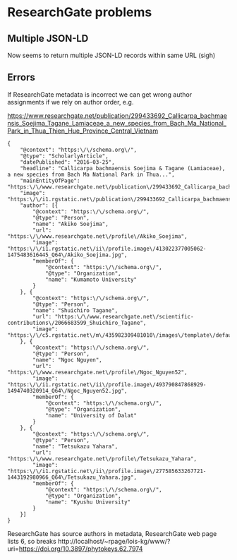 # ResearchGate problems

## Multiple JSON-LD

Now seems to return multiple JSON-LD records within same URL (sigh)

## Errors

If ResearchGate metadata is incorrect we can get wrong author assignments if we rely on author order, e.g.

https://www.researchgate.net/publication/299433692_Callicarpa_bachmaensis_Soejima_Tagane_Lamiaceae_a_new_species_from_Bach_Ma_National_Park_in_Thua_Thien_Hue_Province_Central_Vietnam

```
{
	"@context": "https:\/\/schema.org\/",
	"@type": "ScholarlyArticle",
	"datePublished": "2016-03-25",
	"headline": "Callicarpa bachmaensis Soejima & Tagane (Lamiaceae), a new species from Bach Ma National Park in Thua...",
	"mainEntityOfPage": "https:\/\/www.researchgate.net\/publication\/299433692_Callicarpa_bachmaensis_Soejima_Tagane_Lamiaceae_a_new_species_from_Bach_Ma_National_Park_in_Thua_Thien_Hue_Province_Central_Vietnam",
	"image": "https:\/\/i1.rgstatic.net\/publication\/299433692_Callicarpa_bachmaensis_Soejima_Tagane_Lamiaceae_a_new_species_from_Bach_Ma_National_Park_in_Thua_Thien_Hue_Province_Central_Vietnam\/links\/57024fbf08ae1924a7679d63\/largepreview.png",
	"author": [{
		"@context": "https:\/\/schema.org\/",
		"@type": "Person",
		"name": "Akiko Soejima",
		"url": "https:\/\/www.researchgate.net\/profile\/Akiko_Soejima",
		"image": "https:\/\/i1.rgstatic.net\/ii\/profile.image\/413022377005062-1475483616445_Q64\/Akiko_Soejima.jpg",
		"memberOf": {
			"@context": "https:\/\/schema.org\/",
			"@type": "Organization",
			"name": "Kumamoto University"
		}
	}, {
		"@context": "https:\/\/schema.org\/",
		"@type": "Person",
		"name": "Shuichiro Tagane",
		"url": "https:\/\/www.researchgate.net\/scientific-contributions\/2066683599_Shuichiro_Tagane",
		"image": "https:\/\/c5.rgstatic.net\/m\/435982309481010\/images\/template\/default\/author\/author_default_m.jpg"
	}, {
		"@context": "https:\/\/schema.org\/",
		"@type": "Person",
		"name": "Ngoc Nguyen",
		"url": "https:\/\/www.researchgate.net\/profile\/Ngoc_Nguyen52",
		"image": "https:\/\/i1.rgstatic.net\/ii\/profile.image\/493790847868929-1494740320914_Q64\/Ngoc_Nguyen52.jpg",
		"memberOf": {
			"@context": "https:\/\/schema.org\/",
			"@type": "Organization",
			"name": "University of Dalat"
		}
	}, {
		"@context": "https:\/\/schema.org\/",
		"@type": "Person",
		"name": "Tetsukazu Yahara",
		"url": "https:\/\/www.researchgate.net\/profile\/Tetsukazu_Yahara",
		"image": "https:\/\/i1.rgstatic.net\/ii\/profile.image\/277585633267721-1443192980966_Q64\/Tetsukazu_Yahara.jpg",
		"memberOf": {
			"@context": "https:\/\/schema.org\/",
			"@type": "Organization",
			"name": "Kyushu University"
		}
	}]
}
```

ResearchGate has source authors in metadata, ResearchGate web page lists 6, so breaks http://localhost/~rpage/lois-kg/www/?uri=https://doi.org/10.3897/phytokeys.62.7974

